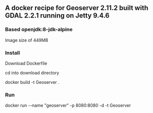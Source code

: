 ## A docker recipe for Geoserver 2.11.2 built with GDAL 2.2.1 running on Jetty 9.4.6
### Based openjdk:8-jdk-alpine

Image size of 449MB

### Install 
Download Dockerfile 

cd into download directory 

docker build -t Geoserver .

### Run

docker run --name "geoserver" -p 8080:8080 -d -t Geoserver
